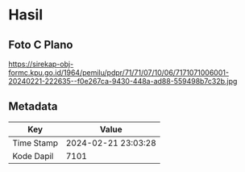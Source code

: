 # Hasil

## Foto C Plano

https://sirekap-obj-formc.kpu.go.id/1964/pemilu/pdpr/71/71/07/10/06/7171071006001-20240221-222635--f0e267ca-9430-448a-ad88-559498b7c32b.jpg


## Metadata

| Key        | Value               |
| ---------- | ------------------- |
| Time Stamp | 2024-02-21 23:03:28 |
| Kode Dapil | 7101                |



